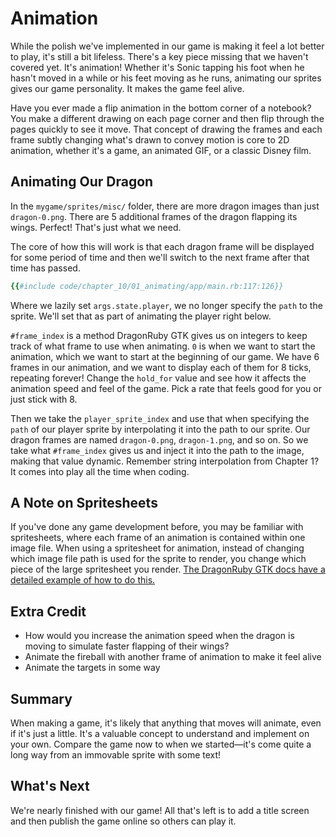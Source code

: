 # Animation

While the polish we've implemented in our game is making it feel a lot better to play, it's still a bit lifeless. There's a key piece missing that we haven't covered yet. It's animation! Whether it's Sonic tapping his foot when he hasn't moved in a while or his feet moving as he runs, animating our sprites gives our game personality. It makes the game feel alive.

Have you ever made a flip animation in the bottom corner of a notebook? You make a different drawing on each page corner and then flip through the pages quickly to see it move. That concept of drawing the frames and each frame subtly changing what's drawn to convey motion is core to 2D animation, whether it's a game, an animated GIF, or a classic Disney film.

## Animating Our Dragon

In the `mygame/sprites/misc/` folder, there are more dragon images than just `dragon-0.png`. There are 5 additional frames of the dragon flapping its wings. Perfect! That's just what we need.

The core of how this will work is that each dragon frame will be displayed for some period of time and then we'll switch to the next frame after that time has passed.


``` ruby
{{#include code/chapter_10/01_animating/app/main.rb:117:126}}
```

Where we lazily set `args.state.player`, we no longer specify the `path` to the sprite. We'll set that as part of animating the player right below.

`#frame_index` is a method DragonRuby GTK gives us on integers to keep track of what frame to use when animating. `0` is when we want to start the animation, which we want to start at the beginning of our game. We have 6 frames in our animation, and we want to display each of them for 8 ticks, repeating forever! Change the `hold_for` value and see how it affects the animation speed and feel of the game. Pick a rate that feels good for you or just stick with 8.

Then we take the `player_sprite_index` and use that when specifying the `path` of our player sprite by interpolating it into the path to our sprite. Our dragon frames are named `dragon-0.png`, `dragon-1.png`, and so on. So we take what `#frame_index` gives us and inject it into the path to the image, making that value dynamic. Remember string interpolation from Chapter 1? It comes into play all the time when coding.

## A Note on Spritesheets

If you've done any game development before, you may be familiar with spritesheets, where each frame of an animation is contained within one image file. When using a spritesheet for animation, instead of changing which image file path is used for the sprite to render, you change which piece of the large spritesheet you render. [The DragonRuby GTK docs have a detailed example of how to do this.](https://docs.dragonruby.org/#/samples/rendering-sprites?id=animation-using-sprite-sheet-mainrb)

## Extra Credit

- How would you increase the animation speed when the dragon is moving to simulate faster flapping of their wings?
- Animate the fireball with another frame of animation to make it feel alive
- Animate the targets in some way

## Summary

When making a game, it's likely that anything that moves will animate, even if it's just a little. It's a valuable concept to understand and implement on your own. Compare the game now to when we started—it's come quite a long way from an immovable sprite with some text!

## What's Next

We're nearly finished with our game! All that's left is to add a title screen and then publish the game online so others can play it.
